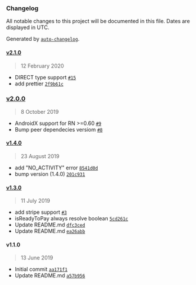 ### Changelog

All notable changes to this project will be documented in this file. Dates are displayed in UTC.

Generated by [`auto-changelog`](https://github.com/CookPete/auto-changelog).

#### [v2.1.0](https://github.com/busfor/react-native-google-pay/compare/v2.0.0...v2.1.0)

> 12 February 2020

- DIRECT type support [`#15`](https://github.com/busfor/react-native-google-pay/pull/15)
- add prettier [`2f9b61c`](https://github.com/busfor/react-native-google-pay/commit/2f9b61cf0416cc3da446b1538b4b27a29660b8d4)

### [v2.0.0](https://github.com/busfor/react-native-google-pay/compare/v1.4.0...v2.0.0)

> 8 October 2019

- AndroidX support for RN &gt;=0.60 [`#9`](https://github.com/busfor/react-native-google-pay/pull/9)
- Bump peer dependecies versiom [`#8`](https://github.com/busfor/react-native-google-pay/pull/8)

#### [v1.4.0](https://github.com/busfor/react-native-google-pay/compare/v1.3.0...v1.4.0)

> 23 August 2019

- add "NO_ACTIVITY" error [`8541d0d`](https://github.com/busfor/react-native-google-pay/commit/8541d0d4214467a0aa06e5d29a53d82951ad908d)
- bump version (1.4.0) [`201c931`](https://github.com/busfor/react-native-google-pay/commit/201c931d8779e9b0521faec2d10c3f4ab18edf8b)

#### [v1.3.0](https://github.com/busfor/react-native-google-pay/compare/v1.1.0...v1.3.0)

> 11 July 2019

- add stripe support [`#3`](https://github.com/busfor/react-native-google-pay/pull/3)
- isReadyToPay always resolve boolean [`5cd261c`](https://github.com/busfor/react-native-google-pay/commit/5cd261c04d0a02877b96fd0b6464c2bb9a6d1e30)
- Update README.md [`dfc3ced`](https://github.com/busfor/react-native-google-pay/commit/dfc3ceda54624d3ff6fb0b6c54e3b494efe42ef2)
- Update README.md [`ea26abb`](https://github.com/busfor/react-native-google-pay/commit/ea26abbd9def02636d18002062296646d6fe1c12)

#### v1.1.0

> 13 June 2019

- Initial commit [`aa171f1`](https://github.com/busfor/react-native-google-pay/commit/aa171f13baccf6c42242f2b5c063d30e0576ef9a)
- Update README.md [`a57b956`](https://github.com/busfor/react-native-google-pay/commit/a57b95600c2f3d73f5a444a1f04cbb6405154233)